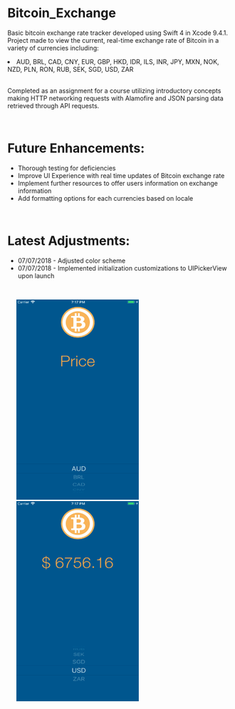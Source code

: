 # Bitcoin_Exchange
Basic bitcoin exchange rate tracker developed using Swift 4 in Xcode 9.4.1. 
Project made to view the current, real-time exchange rate of Bitcoin in a variety of currencies including:
<li> AUD, BRL, CAD, CNY, EUR, GBP, HKD, IDR, ILS, INR, JPY, MXN, NOK, NZD, PLN, RON, RUB, SEK, SGD, USD, ZAR </li>

</br>

Completed as an assignment for a course utilizing introductory concepts making HTTP networking requests with Alamofire and JSON parsing data retrieved through API requests.


<br>


<h1>Future Enhancements:</h1>
<ul>
  <li> Thorough testing for deficiencies </li>
  <li> Improve UI Experience with real time updates of Bitcoin exchange rate </li>
  <li> Implement further resources to offer users information on exchange information </li>
  <li> Add formatting options for each currencies based on locale </li>
</ul>

</br>

<h1>Latest Adjustments:</h1>
<ul>
  <li> 07/07/2018 - Adjusted color scheme </li>
  <li> 07/07/2018 - Implemented initialization customizations to UIPickerView upon launch </li>
</ul>


</br>

<p>
  <img src = "Images/BitcoinExchange_Launch.png" width = "275" height = "450" hspace = "20" alt = "Bitcoin Exchange Launch Image" />
  <img src = "Images/UIPickerView_USD.png" width = "275" height = "450" hspace = "20" alt = "UIPickerView USD Sample Image" />
</p>
